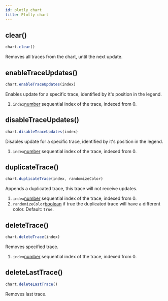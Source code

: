 ```yaml
---
id: plotly_chart
title: Plotly chart
---
```


## clear()
```javascript
chart.clear()
```

Removes all traces from the chart, until the next update.

## enableTraceUpdates()
```javascript
chart.enableTraceUpdates(index)
```
Enables update for a specific trace, identified by it's position in the legend.

1. `index`[number][3] sequential index of the trace, indexed from 0.

## disableTraceUpdates()
```javascript
chart.disableTraceUpdates(index)
```
Disables update for a specific trace, identified by it's position in the legend.

1. `index`[number][3] sequential index of the trace, indexed from 0.

## duplicateTrace()
```javascript
chart.duplicateTrace(index, randomizeColor)
```
Appends a duplicated trace, this trace will not receive updates.

1. `index`[number][3] sequential index of the trace, indexed from 0.
1. `randomizeColor`[boolean][4] if true the duplicated trace will have a different color. Default: `true`.

## deleteTrace()
```javascript
chart.deleteTrace(index)
```
Removes specified trace.

1. `index`[number][3] sequential index of the trace, indexed from 0.

## deleteLastTrace()
```javascript
chart.deleteLastTrace()
```
Removes last trace.

[3]: https://developer.mozilla.org/docs/Web/JavaScript/Reference/Global_Objects/Number
[4]: https://developer.mozilla.org/docs/Web/JavaScript/Reference/Global_Objects/Boolean

